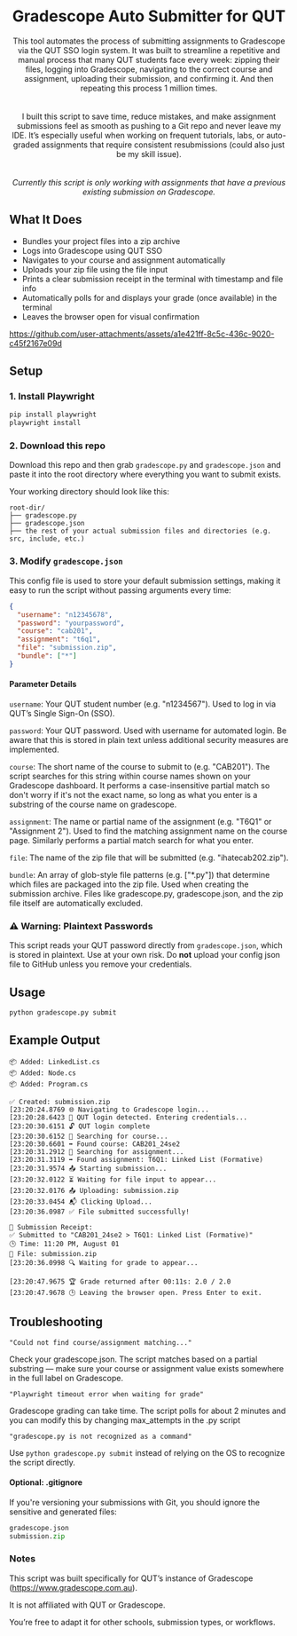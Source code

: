 <div align="center">
  
# Gradescope Auto Submitter for QUT

This tool automates the process of submitting assignments to Gradescope via the QUT SSO login system. It was built to streamline a repetitive and manual process that many QUT students face every week: zipping their files, logging into Gradescope, navigating to the correct course and assignment, uploading their submission, and confirming it. And then repeating this process 1 million times.
</br>  
</br>
I built this script to save time, reduce mistakes, and make assignment submissions feel as smooth as pushing to a Git repo and never leave my IDE. It’s especially useful when working on frequent tutorials, labs, or auto-graded assignments that require consistent resubmissions (could also just be my skill issue).
</br>  
</br>
*Currently this script is only working with assignments that have a previous existing submission on Gradescope.*

</div>

## What It Does

- Bundles your project files into a zip archive
- Logs into Gradescope using QUT SSO
- Navigates to your course and assignment automatically
- Uploads your zip file using the file input
- Prints a clear submission receipt in the terminal with timestamp and file info
- Automatically polls for and displays your grade (once available) in the terminal
- Leaves the browser open for visual confirmation



https://github.com/user-attachments/assets/a1e421ff-8c5c-436c-9020-c45f2167e09d



## Setup

### 1. Install Playwright

```bash
pip install playwright
playwright install
```

### 2. Download this repo

Download this repo and then grab `gradescope.py` and `gradescope.json` and paste it into the root directory where everything you want to submit exists.

Your working directory should look like this:
```
root-dir/
├── gradescope.py
├── gradescope.json
├── the rest of your actual submission files and directories (e.g. src, include, etc.)
```

### 3. Modify `gradescope.json`

This config file is used to store your default submission settings, making it easy to run the script without passing arguments every time:

```json
{
  "username": "n12345678",
  "password": "yourpassword",
  "course": "cab201",
  "assignment": "t6q1",
  "file": "submission.zip",
  "bundle": ["*"]
}
```
#### Parameter Details
```username```:
Your QUT student number (e.g. "n1234567").
Used to log in via QUT’s Single Sign-On (SSO).

```password```:
Your QUT password.
Used with username for automated login. Be aware that this is stored in plain text unless additional security measures are implemented.

```course```:
The short name of the course to submit to (e.g. "CAB201").
The script searches for this string within course names shown on your Gradescope dashboard. It performs a case-insensitive partial match so don't worry if it's not the exact name, so long as what you enter is a substring of the course name on gradescope.

```assignment```:
The name or partial name of the assignment (e.g. "T6Q1" or "Assignment 2").
Used to find the matching assignment name on the course page. Similarly performs a partial match search for what you enter.

```file```:
The name of the zip file that will be submitted (e.g. "ihatecab202.zip").

```bundle```:
An array of glob-style file patterns (e.g. ["*.py"]) that determine which files are packaged into the zip file.
Used when creating the submission archive. Files like gradescope.py, gradescope.json, and the zip file itself are automatically excluded.

### ⚠️ Warning: Plaintext Passwords
This script reads your QUT password directly from `gradescope.json`, which is stored in plaintext. Use at your own risk. Do **not** upload your config json file to GitHub unless you remove your credentials.

## Usage

```bash
python gradescope.py submit
```

## Example Output

```
📦 Added: LinkedList.cs
📦 Added: Node.cs
📦 Added: Program.cs

✅ Created: submission.zip
[23:20:24.8769 🌐 Navigating to Gradescope login...
[23:20:28.6423 👤 QUT login detected. Entering credentials...
[23:20:30.6151 🔓 QUT login complete
[23:20:30.6152 📘 Searching for course...
[23:20:30.6601 ➡️ Found course: CAB201_24se2
[23:20:31.2912 📄 Searching for assignment...
[23:20:31.3119 ➡️ Found assignment: T6Q1: Linked List (Formative)
[23:20:31.9574 📤 Starting submission...
[23:20:32.0122 ⏳ Waiting for file input to appear...
[23:20:32.0176 📤 Uploading: submission.zip
[23:20:33.0454 📬 Clicking Upload...
[23:20:36.0987 ✅ File submitted successfully!

🧾 Submission Receipt:
✅ Submitted to "CAB201_24se2 > T6Q1: Linked List (Formative)"
🕒 Time: 11:20 PM, August 01
📁 File: submission.zip
[23:20:36.0998 🔍 Waiting for grade to appear...

[23:20:47.9675 🏆 Grade returned after 00:11s: 2.0 / 2.0
[23:20:47.9678 🕒 Leaving the browser open. Press Enter to exit.
```
## Troubleshooting
```"Could not find course/assignment matching..."```

Check your gradescope.json. The script matches based on a partial substring — make sure your course or assignment value exists somewhere in the full label on Gradescope.

```"Playwright timeout error when waiting for grade"```

Gradescope grading can take time. The script polls for about 2 minutes and you can modify this by changing max_attempts in the .py script

```"gradescope.py is not recognized as a command"```

Use ```python gradescope.py submit``` instead of relying on the OS to recognize the script directly.

#### Optional: .gitignore
If you're versioning your submissions with Git, you should ignore the sensitive and generated files:
```python
gradescope.json
submission.zip
```

### Notes

This script was built specifically for QUT’s instance of Gradescope (https://www.gradescope.com.au).

It is not affiliated with QUT or Gradescope.

You’re free to adapt it for other schools, submission types, or workflows.
